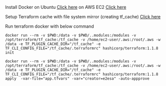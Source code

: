 Install Docker on Ubuntu [Click here](https://github.com/e2eSolutionArchitect/scripts/blob/main/docker/install-docker-aws-ec2.md) on AWS EC2 [Click here](https://github.com/e2eSolutionArchitect/scripts/blob/main/docker/install-docker-aws-ec2.md)

Setup Terraform cache with file system mirror (creating tf_cache) [Click here](https://github.com/e2eSolutionArchitect/terraform/blob/main/docs/terraform-offline-initialize.md)

Run terraform docker with below command

```
docker run --rm -v $PWD:/data -v $PWD/..modules:/modules -v /opt/terraform/tf_cache:/tf_cache -v /home/ec2-user/.aws:/root/.aws -w /data -e TF_PLUGIN_CACHE_DIR="/tf_cache" -e TF_CLI_CONFIG_FILE="/tf_cache/.terraformrc" hashicorp/terraform:1.1.8 init

docker run --rm -v $PWD:/data -v $PWD/..modules:/modules -v /opt/terraform/tf_cache:/tf_cache -v /home/ec2-user/.aws:/root/.aws -w /data -e TF_PLUGIN_CACHE_DIR="/tf_cache" -e TF_CLI_CONFIG_FILE="/tf_cache/.terraformrc" hashicorp/terraform:1.1.8 apply  -var-file="app.tfvars" -var="creator=e2esa" -auto-appprove
```

